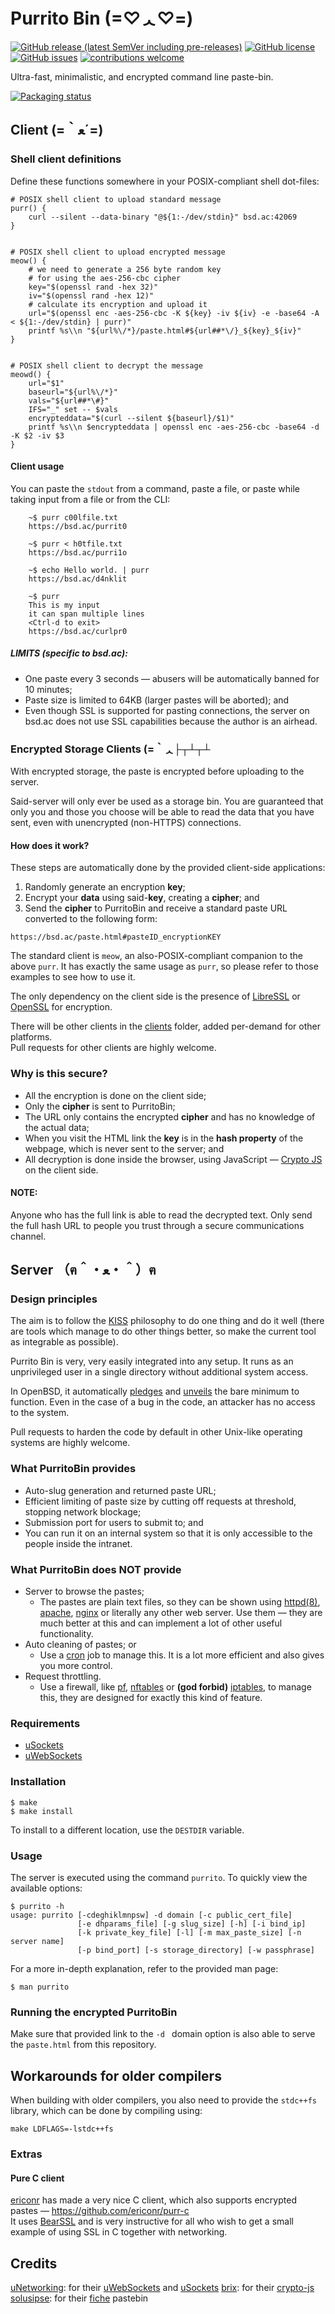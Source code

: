# Purrito Bin  (=♡ᆺ♡=)  
[![GitHub release (latest SemVer including pre-releases)](https://img.shields.io/github/v/release/PurritoBin/PurritoBin?include_prereleases)](https://github.com/PurritoBin/PurritoBin/releases)
[![GitHub license](https://img.shields.io/github/license/PurritoBin/PurritoBin.svg)](https://github.com/PurritoBin/PurritoBin/blob/master/LICENSE)
[![GitHub issues](https://img.shields.io/github/issues-raw/PurritoBin/PurritoBin)](https://github.com/PurritoBin/PurritoBin/issues)
[![contributions welcome](https://img.shields.io/badge/contributions-welcome-brightgreen.svg?style=flat)](https://github.com/PurritoBin/PurritoBin/issues)

Ultra-fast, minimalistic, and encrypted command line paste-bin.

[![Packaging status](https://repology.org/badge/vertical-allrepos/purritobin.svg)](https://repology.org/project/purritobin/versions)

## Client  (=｀ﻌ´=)
### Shell client definitions
Define these functions somewhere in your POSIX-compliant shell dot-files:
```
# POSIX shell client to upload standard message
purr() {
	curl --silent --data-binary "@${1:-/dev/stdin}" bsd.ac:42069
}


# POSIX shell client to upload encrypted message
meow() {
	# we need to generate a 256 byte random key
	# for using the aes-256-cbc cipher
	key="$(openssl rand -hex 32)"
	iv="$(openssl rand -hex 12)"
	# calculate its encryption and upload it
	url="$(openssl enc -aes-256-cbc -K ${key} -iv ${iv} -e -base64 -A < ${1:-/dev/stdin} | purr)"
	printf %s\\n "${url%\/*}/paste.html#${url##*\/}_${key}_${iv}"
}


# POSIX shell client to decrypt the message
meowd() {
	url="$1"
	baseurl="${url%\/*}"
	vals="${url##*\#}"
	IFS="_" set -- $vals
	encrypteddata="$(curl --silent ${baseurl}/$1)"
	printf %s\\n $encrypteddata | openssl enc -aes-256-cbc -base64 -d -K $2 -iv $3
}
```

#### Client usage
You can paste the `stdout` from a command, paste a file, or paste while taking input from a file or from the CLI:
```
    ~$ purr c00lfile.txt
    https://bsd.ac/purrit0

    ~$ purr < h0tfile.txt 
    https://bsd.ac/purri1o

    ~$ echo Hello world. | purr
    https://bsd.ac/d4nklit

    ~$ purr
    This is my input
    it can span multiple lines
    <Ctrl-d to exit>
    https://bsd.ac/curlpr0
```

##### LIMITS (specific to bsd.ac):
- One paste every 3 seconds — abusers will be automatically banned for 10 minutes;
- Paste size is limited to 64KB (larger pastes will be aborted); and
- Even though SSL is supported for pasting connections, the server on bsd.ac does not use SSL capabilities because the author is an airhead.

### Encrypted Storage Clients  (=｀ᆺ├┬┴┬┴
With encrypted storage, the paste is encrypted before uploading to the server.

Said-server will only ever be used as a storage bin. You are guaranteed that only you and those you choose will be able to read the data that you have sent, even with unencrypted (non-HTTPS) connections.

#### How does it work?
These steps are automatically done by the provided client-side applications:
1. Randomly generate an encryption **key**;
2. Encrypt your **data** using said-**key**, creating a **cipher**; and
3. Send the **cipher** to PurritoBin and receive a standard paste URL converted to the following form:
 ```
 https://bsd.ac/paste.html#pasteID_encryptionKEY
 ```
The standard client is `meow`, an also-POSIX-compliant companion to the above `purr`. It has exactly the same usage as `purr`, so please refer to those examples to see how to use it.

The only dependency on the client side is the presence of [LibreSSL](https://www.libressl.org/) or [OpenSSL](https://www.openssl.org/) for encryption.

There will be other clients in the [clients](clients/) folder, added per-demand for other platforms.  
Pull requests for other clients are highly welcome.

### Why is this secure?
- All the encryption is done on the client side;
- Only the **cipher** is sent to PurritoBin;
- The URL only contains the encrypted **cipher** and has no knowledge of the actual data;
- When you visit the HTML link the **key** is in the **hash property** of the webpage, which is never sent to the server; and
- All decryption is done inside the browser, using JavaScript — [Crypto JS](https://github.com/brix/crypto-js) on the client side.

#### NOTE:
Anyone who has the full link is able to read the decrypted text. Only send the full hash URL to people you trust through a secure communications channel.

## Server （ฅ＾・ﻌ・＾）ฅ

### Design principles
The aim is to follow the [KISS](https://en.wikipedia.org/wiki/KISS_principle) philosophy to do one thing and do it well (there are tools which manage to do other things better, so make the current tool as integrable as possible).

Purrito Bin is very, very easily integrated into any setup. It runs as an unprivileged user in a single directory without additional system access.

In OpenBSD, it automatically [pledges](https://man.openbsd.org/pledge) and [unveils](https://man.openbsd.org/unveil) the bare minimum to function. Even in the case of a bug in the code, an attacker has no access to the system.

Pull requests to harden the code by default in other Unix-like operating systems are highly welcome.

### What PurritoBin provides
- Auto-slug generation and returned paste URL;
- Efficient limiting of paste size by cutting off requests at threshold, stopping network blockage;
- Submission port for users to submit to; and
- You can run it on an internal system so that it is only accessible to the people inside the intranet.

### What PurritoBin does NOT provide
- Server to browse the pastes;
  - The pastes are plain text files, so they can be shown using [httpd(8)](https://man.openbsd.org/httpd.8), [apache](https://httpd.apache.org/), [nginx](https://www.nginx.com/) or literally any other web server. Use them — they are much better at this and can implement a lot of other useful functionality.
- Auto cleaning of pastes; or
  - Use a [cron](https://en.wikipedia.org/wiki/Cron) job to manage this. It is a lot more efficient and also gives you more control.
- Request throttling.
  - Use a firewall, like [pf](https://www.openbsd.org/faq/pf/filter.html), [nftables](https://wiki.nftables.org/wiki-nftables/index.php/Main_Page) or **(god forbid)** [iptables](https://linux.die.net/man/8/iptables), to manage this, they are designed for exactly this kind of feature.

### Requirements
- [uSockets](https://github.com/uNetworking/uSockets/)
- [uWebSockets](https://github.com/uNetworking/uWebSockets/)

### Installation
```
$ make
$ make install
```
To install to a different location, use the `DESTDIR` variable.

### Usage
The server is executed using the command `purrito`. To quickly view the available options:
```
$ purrito -h
usage: purrito [-cdeghiklmnpsw] -d domain [-c public_cert_file]
               [-e dhparams_file] [-g slug_size] [-h] [-i bind_ip]
               [-k private_key_file] [-l] [-m max_paste_size] [-n server name]
               [-p bind_port] [-s storage_directory] [-w passphrase]
```
For a more in-depth explanation, refer to the provided man page:
```
$ man purrito
```

### Running the encrypted PurritoBin
Make sure that provided link to the `-d ` domain option is also able to serve the `paste.html` from this repository.

## Workarounds for older compilers
When building with older compilers, you also need to provide the `stdc++fs` library, which can be done by compiling using:
```
make LDFLAGS=-lstdc++fs
```

### Extras
#### Pure C client
[ericonr](https://github.com/ericonr) has made a very nice C client, which also supports encrypted pastes — https://github.com/ericonr/purr-c   
It uses [BearSSL](https://www.bearssl.org/) and is very instructive for all who wish to get a small example of using SSL in C together with networking.

## Credits
[uNetworking](https://github.com/uNetworking): for their [uWebSockets](https://github.com/uNetworking/uWebSockets) and [uSockets](https://github.com/uNetworking/uSockets)
[brix](https://github.com/brix/): for their [crypto-js](https://github.com/brix/crypto-js/)  
[solusipse](https://github.com/solusipse): for their [fiche](https://github.com/solusipse/fiche/) pastebin


